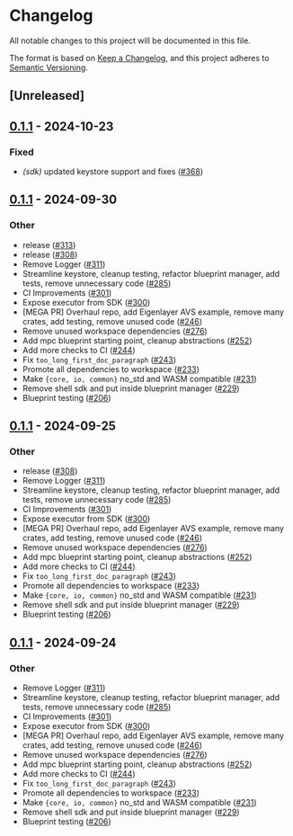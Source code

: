 # Changelog

All notable changes to this project will be documented in this file.

The format is based on [Keep a Changelog](https://keepachangelog.com/en/1.0.0/),
and this project adheres to [Semantic Versioning](https://semver.org/spec/v2.0.0.html).

## [Unreleased]

## [0.1.1](https://github.com/tangle-network/gadget/releases/tag/blueprint-test-utils-v0.1.1) - 2024-10-23

### Fixed

- *(sdk)* updated keystore support and fixes ([#368](https://github.com/tangle-network/gadget/pull/368))

## [0.1.1](https://github.com/tangle-network/gadget/releases/tag/blueprint-test-utils-v0.1.1) - 2024-09-30

### Other

- release ([#313](https://github.com/tangle-network/gadget/pull/313))
- release ([#308](https://github.com/tangle-network/gadget/pull/308))
- Remove Logger ([#311](https://github.com/tangle-network/gadget/pull/311))
- Streamline keystore, cleanup testing, refactor blueprint manager, add tests, remove unnecessary code ([#285](https://github.com/tangle-network/gadget/pull/285))
- CI Improvements ([#301](https://github.com/tangle-network/gadget/pull/301))
- Expose executor from SDK ([#300](https://github.com/tangle-network/gadget/pull/300))
- [MEGA PR] Overhaul repo, add Eigenlayer AVS example, remove many crates, add testing, remove unused code ([#246](https://github.com/tangle-network/gadget/pull/246))
- Remove unused workspace dependencies ([#276](https://github.com/tangle-network/gadget/pull/276))
- Add mpc blueprint starting point, cleanup abstractions ([#252](https://github.com/tangle-network/gadget/pull/252))
- Add more checks to CI ([#244](https://github.com/tangle-network/gadget/pull/244))
- Fix `too_long_first_doc_paragraph` ([#243](https://github.com/tangle-network/gadget/pull/243))
- Promote all dependencies to workspace ([#233](https://github.com/tangle-network/gadget/pull/233))
- Make `{core, io, common}` no_std and WASM compatible ([#231](https://github.com/tangle-network/gadget/pull/231))
- Remove shell sdk and put inside blueprint manager ([#229](https://github.com/tangle-network/gadget/pull/229))
- Blueprint testing ([#206](https://github.com/tangle-network/gadget/pull/206))

## [0.1.1](https://github.com/tangle-network/gadget/releases/tag/blueprint-test-utils-v0.1.1) - 2024-09-25

### Other

- release ([#308](https://github.com/tangle-network/gadget/pull/308))
- Remove Logger ([#311](https://github.com/tangle-network/gadget/pull/311))
- Streamline keystore, cleanup testing, refactor blueprint manager, add tests, remove unnecessary code ([#285](https://github.com/tangle-network/gadget/pull/285))
- CI Improvements ([#301](https://github.com/tangle-network/gadget/pull/301))
- Expose executor from SDK ([#300](https://github.com/tangle-network/gadget/pull/300))
- [MEGA PR] Overhaul repo, add Eigenlayer AVS example, remove many crates, add testing, remove unused code ([#246](https://github.com/tangle-network/gadget/pull/246))
- Remove unused workspace dependencies ([#276](https://github.com/tangle-network/gadget/pull/276))
- Add mpc blueprint starting point, cleanup abstractions ([#252](https://github.com/tangle-network/gadget/pull/252))
- Add more checks to CI ([#244](https://github.com/tangle-network/gadget/pull/244))
- Fix `too_long_first_doc_paragraph` ([#243](https://github.com/tangle-network/gadget/pull/243))
- Promote all dependencies to workspace ([#233](https://github.com/tangle-network/gadget/pull/233))
- Make `{core, io, common}` no_std and WASM compatible ([#231](https://github.com/tangle-network/gadget/pull/231))
- Remove shell sdk and put inside blueprint manager ([#229](https://github.com/tangle-network/gadget/pull/229))
- Blueprint testing ([#206](https://github.com/tangle-network/gadget/pull/206))

## [0.1.1](https://github.com/tangle-network/gadget/releases/tag/blueprint-test-utils-v0.1.1) - 2024-09-24

### Other

- Remove Logger ([#311](https://github.com/tangle-network/gadget/pull/311))
- Streamline keystore, cleanup testing, refactor blueprint manager, add tests, remove unnecessary code ([#285](https://github.com/tangle-network/gadget/pull/285))
- CI Improvements ([#301](https://github.com/tangle-network/gadget/pull/301))
- Expose executor from SDK ([#300](https://github.com/tangle-network/gadget/pull/300))
- [MEGA PR] Overhaul repo, add Eigenlayer AVS example, remove many crates, add testing, remove unused code ([#246](https://github.com/tangle-network/gadget/pull/246))
- Remove unused workspace dependencies ([#276](https://github.com/tangle-network/gadget/pull/276))
- Add mpc blueprint starting point, cleanup abstractions ([#252](https://github.com/tangle-network/gadget/pull/252))
- Add more checks to CI ([#244](https://github.com/tangle-network/gadget/pull/244))
- Fix `too_long_first_doc_paragraph` ([#243](https://github.com/tangle-network/gadget/pull/243))
- Promote all dependencies to workspace ([#233](https://github.com/tangle-network/gadget/pull/233))
- Make `{core, io, common}` no_std and WASM compatible ([#231](https://github.com/tangle-network/gadget/pull/231))
- Remove shell sdk and put inside blueprint manager ([#229](https://github.com/tangle-network/gadget/pull/229))
- Blueprint testing ([#206](https://github.com/tangle-network/gadget/pull/206))
